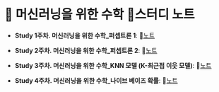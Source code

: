 # 📐 머신러닝을 위한 수학 📗스터디 노트

- **Study 1주차. 머신러닝을 위한 수학_퍼셉트론 1**:  📝[노트](https://edgeun.notion.site/01-1_-_-1-a8ea608f7e984ac0ae084e3377902478)

- **Study 2주차. 머신러닝을 위한 수학_퍼셉트론 2**:  📝[노트](https://edgeun.notion.site/01-2_-_-2-e73a5802ac544b579562e491d61254e4)

- **Study 3주차. 머신러닝을 위한 수학_KNN 모델 (K-최근접 이웃 모델)**:  📝[노트](https://edgeun.notion.site/02_-_KNN-K-46556b5049194c22a0b5fde73a40952c)

- **Study 4주차. 머신러닝을 위한 수학_나이브 베이즈 확률**:  📝[노트](https://edgeun.notion.site/03_-_-9d08a320132840c4926ec1c3b479868a)

